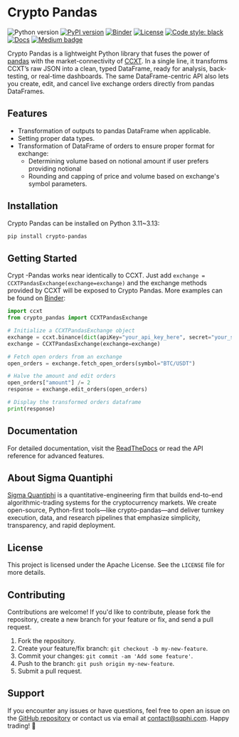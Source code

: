 # Crypto Pandas

![Python version](https://img.shields.io/badge/python-3.11%20%7C%203.12%20%7C%203.13-blue.svg)
[![PyPI version](https://badge.fury.io/py/crypto-pandas.svg)](https://pypi.org/project/crypto-pandas/)
[![Binder](https://mybinder.org/badge_logo.svg)](https://mybinder.org/v2/gh/sigma-quantiphi/crypto-pandas/HEAD?urlpath=%2Fdoc%2Ftree%2Fexamples)
[![License](https://img.shields.io/badge/license-Apache%202.0-blue.svg)](https://github.com/sigma-quantiphi/crypto-pandas/blob/main/LICENSE.md)
[![Code style: black](https://img.shields.io/badge/code%20style-black-000000.svg)](https://github.com/psf/black)
[![Docs](https://readthedocs.org/projects/crypto-pandas/badge/?version=latest)](https://crypto-pandas.readthedocs.io/en/latest/)
[![Medium badge](https://img.shields.io/badge/-Follow&nbsp;on&nbsp;Medium-black?style=social&logo=medium)](https://medium.com/@lucasjamar47)

Crypto Pandas is a lightweight Python library that fuses the power of [pandas](https://pandas.pydata.org/) with the market-connectivity of [CCXT](https://github.com/ccxt/ccxt/).
In a single line, it transforms CCXT’s raw JSON into a clean, typed DataFrame, ready for analysis, back-testing, or real-time dashboards.
The same DataFrame-centric API also lets you create, edit, and cancel live exchange orders directly from pandas DataFrames.

## Features

- Transformation of outputs to pandas DataFrame when applicable.
- Setting proper data types.
- Transformation of DataFrame of orders to ensure proper format for exchange:
  - Determining volume based on notional amount if user prefers providing notional
  - Rounding and capping of price and volume based on exchange's symbol parameters.

## Installation

Crypto Pandas can be installed on Python 3.11~3.13:

```bash
pip install crypto-pandas
```

## Getting Started

Crypt -Pandas works near identically to CCXT. Just add `exchange = CCXTPandasExchange(exchange=exchange)`
and the exchange methods provided by CCXT will be exposed to Crypto Pandas.
More examples can be found on [Binder](https://mybinder.org/v2/gh/sigma-quantiphi/crypto-pandas/HEAD?urlpath=%2Fdoc%2Ftree%2Fexamples): 

```python
import ccxt
from crypto_pandas import CCXTPandasExchange

# Initialize a CCXTPandasExchange object
exchange = ccxt.binance(dict(apiKey="your_api_key_here", secret="your_secret_here"))
exchange = CCXTPandasExchange(exchange=exchange)

# Fetch open orders from an exchange
open_orders = exchange.fetch_open_orders(symbol="BTC/USDT")

# Halve the amount and edit orders
open_orders["amount"] /= 2
response = exchange.edit_orders(open_orders)

# Display the transformed orders dataframe
print(response)
```

## Documentation

For detailed documentation, visit the [ReadTheDocs](https://crypto-pandas.readthedocs.io/en/latest/) or read the API reference for
advanced features.

## About Sigma Quantiphi
[Sigma Quantiphi](https://www.sigmaquantiphi.com/) is a quantitative-engineering firm that builds end-to-end algorithmic-trading systems for the cryptocurrency markets.
We create open-source, Python-first tools—like crypto-pandas—and deliver turnkey execution, data, and research pipelines that emphasize simplicity, transparency, and rapid deployment.

## License

This project is licensed under the Apache License. See the `LICENSE` file for more details.

## Contributing

Contributions are welcome! If you'd like to contribute, please fork the repository, create a new branch for your feature
or fix, and send a pull request.

1. Fork the repository.
2. Create your feature/fix branch: `git checkout -b my-new-feature`.
3. Commit your changes: `git commit -am 'Add some feature'`.
4. Push to the branch: `git push origin my-new-feature`.
5. Submit a pull request.

## Support

If you encounter any issues or have questions, feel free to open an issue on
the [GitHub repository](https://github.com/yourusername/crypto-pandas) or contact us via email at contact@sqphi.com.
Happy trading! 🚀
